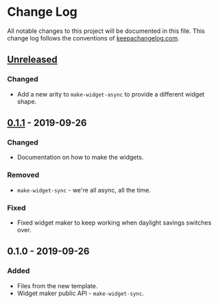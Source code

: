 # Change Log
All notable changes to this project will be documented in this file. This change log follows the conventions of [keepachangelog.com](http://keepachangelog.com/).

## [Unreleased]
### Changed
- Add a new arity to `make-widget-async` to provide a different widget shape.

## [0.1.1] - 2019-09-26
### Changed
- Documentation on how to make the widgets.

### Removed
- `make-widget-sync` - we're all async, all the time.

### Fixed
- Fixed widget maker to keep working when daylight savings switches over.

## 0.1.0 - 2019-09-26
### Added
- Files from the new template.
- Widget maker public API - `make-widget-sync`.

[Unreleased]: https://github.com/your-name/storyblok-client/compare/0.1.1...HEAD
[0.1.1]: https://github.com/your-name/storyblok-client/compare/0.1.0...0.1.1
